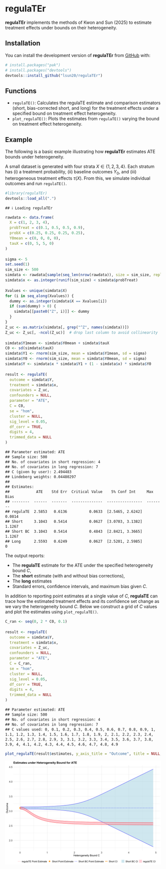 regulaTEr
================

<!-- badges: start -->

<!-- badges: end -->

**regulaTEr** implements the methods of Kwon and Sun (2025) to estimate
treatment effects under bounds on their heterogeneity.

## Installation

You can install the development version of **regulaTEr** from
[GitHub](https://github.com/) with:

``` r
# install.packages("pak")
# install.packages("devtools")
devtools::install_github("lsun20/regulaTEr")
```

## Functions

- `regulaTE()`: Calculates the regulaTE estimate and comparison
  estimators (short, bias-corrected short, and long) for the treatment
  effects under a specified bound on treatment effect heterogeneity.
- `plot_regulaTE()`: Plots the estimates from `regulaTE()` varying the
  bound on treatment effect heterogeneity.

## Example

The following is a basic example illustrating how **regulaTEr**
estimates ATE bounds under heterogeneity.

A small dataset is generated with four strata $X \in \{1,2,3,4\}$. Each
stratum has (i) a treatment probability, (ii) baseline outcomes $Y_0$,
and (iii) heterogeneous treatment effects $\tau(X)$. From this, we
simulate individual outcomes and run `regulaTE()`.

``` r
#library(regulaTEr)
devtools::load_all(".")
```

    ## ℹ Loading regulaTEr

``` r
rawdata <- data.frame(
  X = c(1, 2, 3, 4),
  probTreat = c(0.1, 0.5, 0.5, 0.9),
  probX = c(0.25, 0.25, 0.25, 0.25),
  Y0mean = c(0, 0, 0, 0),
  tauX = c(0, 5, 5, 0)
)

sigma <- 5
set.seed(1)
sim_size <- 500
simdata <- rawdata[sample(seq_len(nrow(rawdata)), size = sim_size, replace = TRUE, prob = rawdata$probX), ]
simdata$x <- as.integer(runif(sim_size) < simdata$probTreat)

Xvalues <- unique(simdata$X)
for (i in seq_along(Xvalues)) {
  dummy <- as.integer(simdata$X == Xvalues[i])
  if (sum(dummy) > 0) {
    simdata[[paste0("Z", i)]] <- dummy
  }
}
Z_uc <- as.matrix(simdata[, grep("^Z", names(simdata))])
Z_uc <- Z_uc[, -ncol(Z_uc)]  # drop last column to avoid collinearity

simdata$Y1mean <- simdata$Y0mean + simdata$tauX
C0 <- sd(simdata$tauX)
simdata$Y1 <- rnorm(sim_size, mean = simdata$Y1mean, sd = sigma)
simdata$Y0 <- rnorm(sim_size, mean = simdata$Y0mean, sd = sigma)
simdata$Y <- simdata$x * simdata$Y1 + (1 - simdata$x) * simdata$Y0

result <- regulaTE(
  outcome = simdata$Y,
  treatment = simdata$x,
  covariates = Z_uc,
  confounders = NULL,
  parameter = "ATE",
  C = C0,
  se = "hom",
  cluster = NULL,
  sig_level = 0.05,
  df_corr = TRUE,
  digits = 4,
  trimmed_data = NULL
)
```

    ## Parameter estimated: ATE 
    ## Sample size: 500 
    ## No. of covariates in short regression: 4 
    ## No. of covariates in long regression: 7 
    ## C (given by user): 2.494483 
    ## Lindeberg weights: 0.04480297 
    ## 
    ## Estimates:
    ##            ATE    Std Err  Critical Value    5% Conf Int     Max Bias 
    ## --------  ------  -------  --------------  ----------------  -------- 
    ## regulaTE  2.5853   0.6136          0.0633  [2.5465, 2.6242]    0.0814 
    ## Short     3.1043   0.5414          0.0627  [3.0703, 3.1382]    1.1267 
    ## Short BC  3.1043   0.5414          0.4843  [2.8421, 3.3665]    1.1267 
    ## Long      2.5593   0.6249          0.0627  [2.5201, 2.5985]         0

The output reports:

- The **regulaTE** estimate for the ATE under the specified
  heterogeneity bound $C$,
- The **short** estimate (with and without bias corrections),
- The **long** estimates
- Standard errors, confidence intervals, and maximum bias given $C$.

In addition to reporting point estimates at a single value of $C$,
**regulaTE** can trace how the estimated treatment effects and its
confidence set change as we vary the heterogeneity bound $C$. Below we
construct a grid of $C$ values and plot the estimates using
`plot_regulaTE()`.

``` r
C_ran <- seq(0, 2 * C0, 0.1)

result <- regulaTE(
  outcome = simdata$Y,
  treatment = simdata$x,
  covariates = Z_uc,
  confounders = NULL,
  parameter = "ATE",
  C = C_ran,
  se = "hom",
  cluster = NULL,
  sig_level = 0.05,
  df_corr = TRUE,
  digits = 4,
  trimmed_data = NULL
)
```

    ## Parameter estimated: ATE 
    ## Sample size: 500 
    ## No. of covariates in short regression: 4 
    ## No. of covariates in long regression: 7 
    ## C values used: 0, 0.1, 0.2, 0.3, 0.4, 0.5, 0.6, 0.7, 0.8, 0.9, 1, 1.1, 1.2, 1.3, 1.4, 1.5, 1.6, 1.7, 1.8, 1.9, 2, 2.1, 2.2, 2.3, 2.4, 2.5, 2.6, 2.7, 2.8, 2.9, 3, 3.1, 3.2, 3.3, 3.4, 3.5, 3.6, 3.7, 3.8, 3.9, 4, 4.1, 4.2, 4.3, 4.4, 4.5, 4.6, 4.7, 4.8, 4.9

``` r
plot_regulaTE(result$estimates, y_axis_title = "Outcome", title = NULL, show_long = FALSE)
```

![](README_files/figure-gfm/example-plot-1.png)<!-- -->
